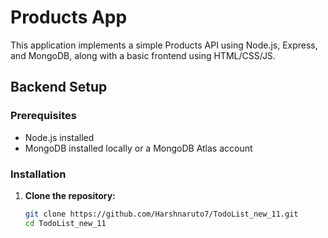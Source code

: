 # Products App

This application implements a simple Products API using Node.js, Express, and MongoDB, along with a basic frontend using HTML/CSS/JS.

## Backend Setup

### Prerequisites

- Node.js installed
- MongoDB installed locally or a MongoDB Atlas account

### Installation

1. **Clone the repository:**

   ```bash
   git clone https://github.com/Harshnaruto7/TodoList_new_11.git
   cd TodoList_new_11
